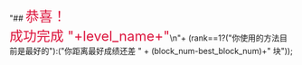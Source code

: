 "## <font color=#DC143C size=5>恭喜！<br/>成功完成 "+level_name+"</font>\n"+
(rank==1?("你使用的方法目前是最好的"):("你距离最好成绩还差 " + (block_num-best_block_num)+" 块"));
